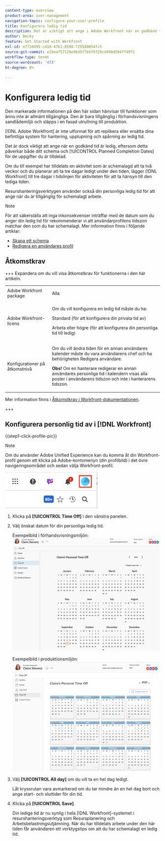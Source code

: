 ```yaml
---
content-type: overview
product-area: user-management
navigation-topic: configure-your-user-profile
title: Konfigurera ledig tid
description: Det är viktigt att ange i Adobe Workfront när en godkänd tid är ledig, eftersom detta påverkar ditt schema och påverkar de planerade datumen för slutförande av de uppgifter du har tilldelats.
author: Becky
feature: Get Started with Workfront
exl-id: e7710495-c418-47b1-8598-725580054fc5
source-git-commit: e25ea757129e9645f7b5f0729cd498d5947f49f2
workflow-type: tm+mt
source-wordcount: '473'
ht-degree: 0%

---
```


# Konfigurera ledig tid

<!-- Audited: 12/2023 -->

<span class="preview">Den markerade informationen på den här sidan hänvisar till funktioner som ännu inte är allmänt tillgängliga. Den är bara tillgänglig i förhandsvisningens sandlådemiljö och släpps i en fasad utrullning till produktion.</span>

[!DNL Adobe Workfront] är inte utformat för att replikera eller ersätta dina befintliga system för hantering, upplupning och spårning av ledig tid.

Det är dock viktigt att ange när en godkänd tid är ledig, eftersom detta påverkar både ditt schema och [!UICONTROL Planned Completion Dates] för de uppgifter du är tilldelad.

Om du till exempel har tilldelats en aktivitet som är schemalagd att ta två veckor och du planerar att ta tre dagar ledigt under den tiden, lägger [!DNL Workfront] till tre dagar i tidslinjen för aktiviteten för att ta hänsyn till den lediga tiden.

Resurshanteringsverktygen använder också din personliga ledig tid för att ange när du är tillgänglig för schemalagt arbete.

>[!NOTE]
>
>För att säkerställa att inga inkonsekvenser inträffar med de datum som du anger din ledig tid för rekommenderar vi att användarprofilens tidszon matchar den som du har schemalagt. Mer information finns i följande artiklar:
>
>* [Skapa ett schema](../../../administration-and-setup/set-up-workfront/configure-timesheets-schedules/create-schedules.md)
>* [Redigera en användares profil](../../../administration-and-setup/add-users/create-and-manage-users/edit-a-users-profile.md)
>

## Åtkomstkrav

+++ Expandera om du vill visa åtkomstkrav för funktionerna i den här artikeln.

<table style="table-layout:auto"> 
 <col> 
 </col>
 <tbody> 
  <tr> 
   <td> Adobe Workfront package</td> 
   <td><p>Alla</p></td> 
  </tr> 
  <tr> 
   <td>Adobe Workfront-licens</td> 
   <td> <p>Om du vill konfigurera en ledig tid måste du ha:</p>
        <p>Standard (för att konfigurera din privata tid av)</p>
        <p>Arbeta eller högre (för att konfigurera din personliga tid till ledig)</p> </td>
  </tr> 
  <tr> 
   <td>Konfigurationer på åtkomstnivå</td> 
   <td><p>Om du vill ändra tiden för en annan användares kalender måste du vara användarens chef och ha behörigheten Redigera användare.</p>
   <p><strong>Obs!</strong> Om en hanterare redigerar en annan användares personliga tid i kalendern visas alla poster i användarens tidszon och inte i hanterarens tidszon.</p></td> 
  </tr> 
 </tbody> 
</table>

Mer information finns i [Åtkomstkrav i Workfront-dokumentationen](/help/quicksilver/administration-and-setup/add-users/access-levels-and-object-permissions/access-level-requirements-in-documentation.md).

+++

## Konfigurera personlig tid av i [!DNL Workfront]

{{step1-click-profile-pic}}

>[!NOTE]
>
>Om du använder Adobe Unified Experience kan du komma åt din Workfront-profil genom att klicka på Adobe-kontomenyn (din profilbild) i det övre navigeringsområdet och sedan välja Workfront-profil.
>
>![arbetsprofil](assets/aue-profile.png)

1. Klicka på **[!UICONTROL Time Off]** i den vänstra panelen.
1. Välj önskat datum för din personliga ledig tid.

   <span class="preview">Exempelbild i förhandsvisningsmiljön:</span>
   ![Personlig tid för kalendern](assets/personal-time-off-calendar-0925.png)

   Exempelbild i produktionsmiljön:
   ![Personlig tid för kalendern](assets/personal-time-off-calendar.png)

1. Välj **[!UICONTROL All day]** om du vill ta en hel dag ledigt.

   Låt kryssrutan vara avmarkerad om du tar mindre än en hel dag bort och ange start- och sluttider för din tid.

1. Klicka på **[!UICONTROL Save]**.

   Din lediga tid är nu synlig i hela [!DNL Workfront]-systemet i resurshanteringsverktyg som Resursplanering och Arbetsbelastningsutjämning. När du har tilldelats arbete under den här tiden får användaren ett verktygstips om att du har schemalagt en ledig tid.
